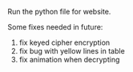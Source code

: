 Run the python file for website.

Some fixes needed in future:
1. fix keyed cipher encryption
2. fix bug with yellow lines in table
3. fix animation when decrypting
